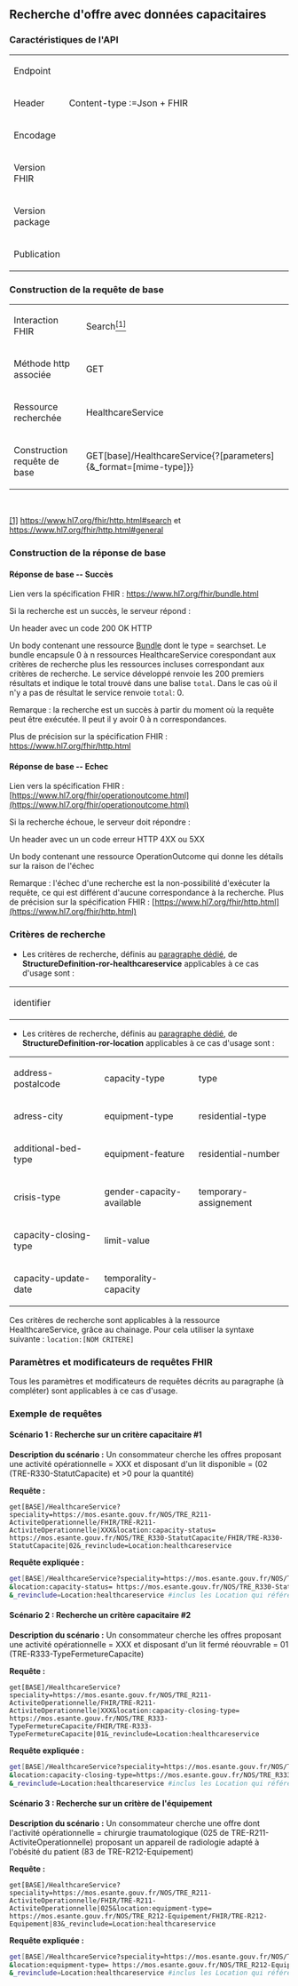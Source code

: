 ## Recherche d'offre avec données capacitaires

### Caractéristiques de l'API
<table width="100%">
<tbody>
<tr>
<td width="18%">
<p>Endpoint</p>
</td>
<td width="81%">
<p>&nbsp;</p>
</td>
</tr>
<tr>
<td width="18%">
<p>Header</p>
</td>
<td width="81%">
<p>Content-type&nbsp;:=Json + FHIR</p>
</td>
</tr>
<tr>
<td width="18%">
<p>Encodage</p>
</td>
<td width="81%">
<p>&nbsp;</p>
</td>
</tr>
<tr>
<td width="18%">
<p>Version FHIR</p>
</td>
<td width="81%">
<p>&nbsp;</p>
</td>
</tr>
<tr>
<td width="18%">
<p>Version package</p>
</td>
<td width="81%">
<p>&nbsp;</p>
</td>
</tr>
<tr>
<td width="18%">
<p>Publication</p>
</td>
<td width="81%">
<p>&nbsp;</p>
</td>
</tr>
</tbody>
</table>

### Construction de la requête de base

<table>
<tbody>
<tr>
<td width="141">
<p>Interaction FHIR</p>
</td>
<td width="538">
<p>Search<a href="#_ftn1" name="_ftnref1"><sup>[1]</sup></a></p>
</td>
</tr>
<tr>
<td width="141">
<p>M&eacute;thode http associ&eacute;e</p>
</td>
<td width="538">
<p>GET</p>
</td>
</tr>
<tr>
<td width="141">
<p>Ressource recherch&eacute;e</p>
</td>
<td width="538">
<p>HealthcareService</p>
</td>
</tr>
<tr>
<td width="141">
<p>Construction requ&ecirc;te de base</p>
</td>
<td width="538">
<p>GET[base]/HealthcareService{?[parameters]{&amp;_format=[mime-type]}}</p>
</td>
</tr>
</tbody>
</table>
<p>&nbsp;</p>
<p><a href="#_ftnref1" name="_ftn1">[1]</a> <a href="https://www.hl7.org/fhir/http.html#search">https://www.hl7.org/fhir/http.html#search</a> et <a href="https://www.hl7.org/fhir/http.html#general">https://www.hl7.org/fhir/http.html#general</a></p>

### Construction de la réponse de base

#### Réponse de base -- Succès

Lien vers la spécification FHIR : <https://www.hl7.org/fhir/bundle.html>

Si la recherche est un succès, le serveur répond :

Un header avec un code 200 OK HTTP

Un body contenant une ressource [Bundle]( https://www.hl7.org/fhir/bundle.html) dont le type = searchset. Le bundle encapsule 0 à n ressources HealthcareService corespondant aux critères de recherche plus les ressources incluses correspondant aux critères de recherche. Le service développé renvoie les 200 premiers résultats et indique le total trouvé dans une balise `total`. Dans le cas où il n'y a pas de résultat le service renvoie `total`: 0.

Remarque : la recherche est un succès à partir du moment où la requête
peut être exécutée. Il peut il y avoir 0 à n correspondances.

Plus de précision sur la spécification FHIR :
https://www.hl7.org/fhir/http.html

#### Réponse de base -- Echec

Lien vers la spécification FHIR :
[https://www.hl7.org/fhir/operationoutcome.html](https://www.hl7.org/fhir/operationoutcome.html)

Si la recherche échoue, le serveur doit répondre :

Un header avec un un code erreur HTTP 4XX ou 5XX

Un body contenant une ressource OperationOutcome qui donne les
détails sur la raison de l'échec

Remarque : l'échec d'une recherche est la non-possibilité d'exécuter la
requête, ce qui est différent d'aucune correspondance à la recherche.
Plus de précision sur la spécification FHIR :
[https://www.hl7.org/fhir/http.html](https://www.hl7.org/fhir/http.html)

### Critères de recherche

-   Les critères de recherche, définis au [paragraphe dédié](./specifications_techniques.html#structuredefinition-ror-healthcareservice), de
    **StructureDefinition-ror-healthcareservice** applicables à ce cas
    d'usage sont :
<table>
<tbody>
<tr>
<td width="230">
<p>identifier</p>
</td>
<td width="230">
<p>&nbsp;</p>
</td>
<td width="230">
<p>&nbsp;</p>
</td>
</tr>
</tbody>
</table>

-   Les critères de recherche, définis au [paragraphe dédié](./specifications_techniques.html#structuredefinition-ror-location), de
    **StructureDefinition-ror-location** applicables à ce cas d'usage
    sont :
<table>
<tbody>
<tr>
<td width="230">
<p>address-postalcode</p>
</td>
<td width="230">
<p>capacity-type</p>
</td>
<td width="230">
<p>type</p>
</td>
</tr>
<tr>
<td width="230">
<p>adress-city</p>
</td>
<td width="230">
<p>equipment-type</p>
</td>
<td width="230">
<p>residential-type</p>
</td>
</tr>
<tr>
<td width="230">
<p>additional-bed-type</p>
</td>
<td width="230">
<p>equipment-feature</p>
</td>
<td width="230">
<p>residential-number</p>
</td>
</tr>
<tr>
<td width="230">
<p>crisis-type</p>
</td>
<td width="230">
<p>gender-capacity-available</p>
</td>
<td width="230">
<p>temporary-assignement</p>
</td>
</tr>
<tr>
<td width="230">
<p>capacity-closing-type</p>
</td>
<td width="230">
<p>limit-value</p>
</td>
<td width="230">
<p>&nbsp;</p>
</td>
</tr>
<tr>
<td width="230">
<p>capacity-update-date</p>
</td>
<td width="230">
<p>temporality-capacity</p>
</td>
<td width="230">
<p>&nbsp;</p>
</td>
</tr>
</tbody>
</table>

Ces critères de recherche sont applicables à la ressource
HealthcareService, grâce au chainage. Pour cela utiliser la syntaxe
suivante : `location:[NOM CRITERE]`

### Paramètres et modificateurs de requêtes FHIR

Tous les paramètres et modificateurs de requêtes décrits au paragraphe (à compléter)
sont applicables à ce cas d'usage.

### Exemple de requêtes

#### Scénario 1 : Recherche sur un critère capacitaire #1

**Description du scénario :** Un consommateur cherche les offres proposant une activité opérationnelle = XXX et disposant d\'un lit disponible = (02 (TRE-R330-StatutCapacite) et \>0 pour la quantité)

**Requête :**

`get[BASE]/HealthcareService?speciality=https://mos.esante.gouv.fr/NOS/TRE_R211-ActiviteOperationnelle/FHIR/TRE-R211-ActiviteOperationnelle|XXX&location:capacity-status= https://mos.esante.gouv.fr/NOS/TRE_R330-StatutCapacite/FHIR/TRE-R330-StatutCapacite|02&_revinclude=Location:healthcareservice`

**Requête expliquée :**

```sh
get[BASE]/HealthcareService?speciality=https://mos.esante.gouv.fr/NOS/TRE_R211-ActiviteOperationnelle/FHIR/TRE-R211-ActiviteOperationnelle|XXX #critère de recherche sur l’activité opérationnelle
&location:capacity-status= https://mos.esante.gouv.fr/NOS/TRE_R330-StatutCapacite/FHIR/TRE-R330-StatutCapacite|02 #critère de recherche sur la disponibilité d’un lit
&_revinclude=Location:healthcareservice #inclus les Location qui référencent les HealthcareService
```
#### Scénario 2 : Recherche un critère capacitaire #2

**Description du scénario :** Un consommateur cherche les offres proposant une activité opérationnelle = XXX et disposant d\'un lit fermé réouvrable = 01 (TRE-R333-TypeFermetureCapacite)

**Requête :**

`get[BASE]/HealthcareService?speciality=https://mos.esante.gouv.fr/NOS/TRE_R211-ActiviteOperationnelle/FHIR/TRE-R211-ActiviteOperationnelle|XXX&location:capacity-closing-type= https://mos.esante.gouv.fr/NOS/TRE_R333-TypeFermetureCapacite/FHIR/TRE-R333-TypeFermetureCapacite|01&_revinclude=Location:healthcareservice`

**Requête expliquée :**

```sh
get[BASE]/HealthcareService?speciality=https://mos.esante.gouv.fr/NOS/TRE_R211-ActiviteOperationnelle/FHIR/TRE-R211-ActiviteOperationnelle|XXX #critère de recherche sur l’activité opérationnelle
&location:capacity-closing-type=https://mos.esante.gouv.fr/NOS/TRE_R333-TypeFermetureCapacite/FHIR/TRE-R333-TypeFermetureCapacite|01 #critère de recherche sur le lit fermé réouvrable
&_revinclude=Location:healthcareservice #inclus les Location qui référencent les HealthcareService
```
#### Scénario 3 : Recherche sur un critère de l'équipement

**Description du scénario :** Un consommateur cherche une offre dont l'activité opérationnelle = chirurgie traumatologique (025 de
TRE-R211-ActiviteOperationnelle) proposant un appareil de radiologie adapté à l\'obésité du patient (83 de TRE-R212-Equipement)

**Requête :**

`get[BASE]/HealthcareService?speciality=https://mos.esante.gouv.fr/NOS/TRE_R211-ActiviteOperationnelle/FHIR/TRE-R211-ActiviteOperationnelle|025&location:equipment-type= https://mos.esante.gouv.fr/NOS/TRE_R212-Equipement/FHIR/TRE-R212-Equipement|83&_revinclude=Location:healthcareservice`

**Requête expliquée :**

```sh
get[BASE]/HealthcareService?speciality=https://mos.esante.gouv.fr/NOS/TRE_R211-ActiviteOperationnelle/FHIR/TRE-R211-ActiviteOperationnelle|025 #critère de recherche sur l’offre de chirurgie traumatologique
&location:equipment-type= https://mos.esante.gouv.fr/NOS/TRE_R212-Equipement/FHIR/TRE-R212-Equipement|83 #critère de recherche sur l’appareil de radiologie adapté à l’obésité du patient
&_revinclude=Location:healthcareservice #inclus les Location qui référencent les HealthcareService
```